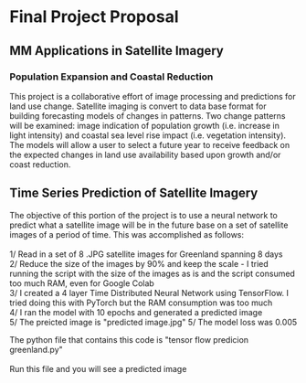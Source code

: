 # Final Project Proposal
## MM Applications in Satellite Imagery
### Population Expansion and Coastal Reduction

This project is a collaborative effort of image processing and 
predictions for land use change.  Satellite imaging is convert to
data base format for building forecasting models of changes in patterns.  Two change patterns will be examined:  image indication of population growth (i.e. increase in light intensity) and coastal sea level rise impact (i.e. vegetation intensity).
The models will allow a user to select a future year to receive
feedback on the expected changes in land use availability based upon growth and/or coast reduction.  

## Time Series Prediction of Satellite Imagery

The objective of this portion of the project is to use a neural network to predict what a satellite image will be in the 
future base on a set of satellite images of a period of time. This was accomplished as follows:
<br><br>
1/ Read in a set of 8 .JPG satellite images for Greenland spanning 8 days<br>
2/ Reduce the size of the images by 90% and keep the scale - I tried running the script with the size of the images as is and
the script consumed too much RAM, even for Google Colab<br>
3/ I created a 4 layer Time Distributed Neural Network using TensorFlow. I tried doing this with PyTorch but the RAM consumption
was too much<br>
4/ I ran the model with 10 epochs and generated a predicted image<br>
5/ The preicted image is "predicted image.jpg"
5/ The model loss was 0.005

The python file that contains this code is "tensor flow predicion greenland.py"<br><br>
Run this file and you will see a predicted image






